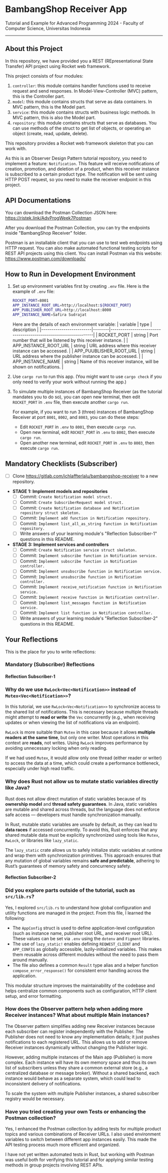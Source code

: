 # BambangShop Receiver App
Tutorial and Example for Advanced Programming 2024 - Faculty of Computer Science, Universitas Indonesia

---

## About this Project
In this repository, we have provided you a REST (REpresentational State Transfer) API project using Rocket web framework.

This project consists of four modules:
1.  `controller`: this module contains handler functions used to receive request and send responses.
    In Model-View-Controller (MVC) pattern, this is the Controller part.
2.  `model`: this module contains structs that serve as data containers.
    In MVC pattern, this is the Model part.
3.  `service`: this module contains structs with business logic methods.
    In MVC pattern, this is also the Model part.
4.  `repository`: this module contains structs that serve as databases.
    You can use methods of the struct to get list of objects, or operating an object (create, read, update, delete).

This repository provides a Rocket web framework skeleton that you can work with.

As this is an Observer Design Pattern tutorial repository, you need to implement a feature: `Notification`.
This feature will receive notifications of creation, promotion, and deletion of a product, when this receiver instance is subscribed to a certain product type.
The notification will be sent using HTTP POST request, so you need to make the receiver endpoint in this project.

## API Documentations

You can download the Postman Collection JSON here: https://ristek.link/AdvProgWeek7Postman

After you download the Postman Collection, you can try the endpoints inside "BambangShop Receiver" folder.

Postman is an installable client that you can use to test web endpoints using HTTP request.
You can also make automated functional testing scripts for REST API projects using this client.
You can install Postman via this website: https://www.postman.com/downloads/

## How to Run in Development Environment
1.  Set up environment variables first by creating `.env` file.
    Here is the example of `.env` file:
    ```bash
    ROCKET_PORT=8001
    APP_INSTANCE_ROOT_URL=http://localhost:${ROCKET_PORT}
    APP_PUBLISHER_ROOT_URL=http://localhost:8000
    APP_INSTANCE_NAME=Safira Sudrajat
    ```
    Here are the details of each environment variable:
    | variable                | type   | description                                                     |
    |-------------------------|--------|-----------------------------------------------------------------|
    | ROCKET_PORT             | string | Port number that will be listened by this receiver instance.    |
    | APP_INSTANCE_ROOT_URL   | string | URL address where this receiver instance can be accessed.       |
    | APP_PUUBLISHER_ROOT_URL | string | URL address where the publisher instance can be accessed.       |
    | APP_INSTANCE_NAME       | string | Name of this receiver instance, will be shown on notifications. |
2.  Use `cargo run` to run this app.
    (You might want to use `cargo check` if you only need to verify your work without running the app.)
3.  To simulate multiple instances of BambangShop Receiver (as the tutorial mandates you to do so),
    you can open new terminal, then edit `ROCKET_PORT` in `.env` file, then execute another `cargo run`.

    For example, if you want to run 3 (three) instances of BambangShop Receiver at port `8001`, `8002`, and `8003`, you can do these steps:
    -   Edit `ROCKET_PORT` in `.env` to `8001`, then execute `cargo run`.
    -   Open new terminal, edit `ROCKET_PORT` in `.env` to `8002`, then execute `cargo run`.
    -   Open another new terminal, edit `ROCKET_PORT` in `.env` to `8003`, then execute `cargo run`.

## Mandatory Checklists (Subscriber)
-   [ ] Clone https://gitlab.com/ichlaffterlalu/bambangshop-receiver to a new repository.
-   **STAGE 1: Implement models and repositories**
    -   [ ] Commit: `Create Notification model struct.`
    -   [ ] Commit: `Create SubscriberRequest model struct.`
    -   [ ] Commit: `Create Notification database and Notification repository struct skeleton.`
    -   [ ] Commit: `Implement add function in Notification repository.`
    -   [ ] Commit: `Implement list_all_as_string function in Notification repository.`
    -   [ ] Write answers of your learning module's "Reflection Subscriber-1" questions in this README.
-   **STAGE 3: Implement services and controllers**
    -   [ ] Commit: `Create Notification service struct skeleton.`
    -   [ ] Commit: `Implement subscribe function in Notification service.`
    -   [ ] Commit: `Implement subscribe function in Notification controller.`
    -   [ ] Commit: `Implement unsubscribe function in Notification service.`
    -   [ ] Commit: `Implement unsubscribe function in Notification controller.`
    -   [ ] Commit: `Implement receive_notification function in Notification service.`
    -   [ ] Commit: `Implement receive function in Notification controller.`
    -   [ ] Commit: `Implement list_messages function in Notification service.`
    -   [ ] Commit: `Implement list function in Notification controller.`
    -   [ ] Write answers of your learning module's "Reflection Subscriber-2" questions in this README.

## Your Reflections
This is the place for you to write reflections:

### Mandatory (Subscriber) Reflections

#### Reflection Subscriber-1

### Why do we use `RwLock<Vec<Notification>>` instead of `Mutex<Vec<Notification>>`?

In this tutorial, we use `RwLock<Vec<Notification>>` to synchronize access to the shared list of notifications. This is necessary because multiple threads might attempt to **read or write** the `Vec` concurrently (e.g., when receiving updates or when viewing the list of notifications via an endpoint).

`RwLock` is more suitable than `Mutex` in this case because it allows **multiple readers at the same time**, but only one writer. Most operations in this context are **reads**, not writes. Using `RwLock` improves performance by avoiding unnecessary locking when only reading.

If we had used `Mutex`, it would allow only one thread (either reader or writer) to access the data at a time, which could create a performance bottleneck, especially under high read traffic.

### Why does Rust not allow us to mutate static variables directly like Java?

Rust does not allow direct mutation of static variables because of its **ownership model** and **thread safety guarantees**. In Java, static variables are mutable and shared across threads, but the language does not enforce safe access — developers must handle synchronization manually.

In Rust, mutable static variables are unsafe by default, as they can lead to **data races** if accessed concurrently. To avoid this, Rust enforces that any shared mutable data must be explicitly synchronized using tools like `Mutex`, `RwLock`, or libraries like `lazy_static`.

The `lazy_static` crate allows us to safely initialize static variables at runtime and wrap them with synchronization primitives. This approach ensures that any mutation of global variables remains **safe and predictable**, adhering to Rust’s guarantees of memory safety and concurrency safety.


#### Reflection Subscriber-2

### Did you explore parts outside of the tutorial, such as `src/lib.rs`?

Yes, I explored `src/lib.rs` to understand how global configuration and utility functions are managed in the project. From this file, I learned the following:

- The `AppConfig` struct is used to define application-level configuration (such as instance name, publisher root URL, and receiver root URL). These values can be set via `.env` using the `dotenv` and `Figment` libraries.
- The use of `lazy_static!` enables defining `REQWEST_CLIENT` and `APP_CONFIG` as globally accessible, lazily-initialized variables. This makes them reusable across different modules without the need to pass them around manually.
- The file also defines a common `Result` type alias and a helper function `compose_error_response()` for consistent error handling across the application.

This modular structure improves the maintainability of the codebase and helps centralize common components such as configuration, HTTP client setup, and error formatting.

### How does the Observer pattern help when adding more Receiver instances? What about multiple Main instances?

The Observer pattern simplifies adding new Receiver instances because each subscriber can register independently with the Publisher. The Publisher does not need to know any implementation details; it just pushes notifications to each registered URL. This allows us to add or remove Receiver instances dynamically without changing the Publisher logic.

However, adding multiple instances of the Main app (Publisher) is more complex. Each instance will have its own memory space and thus its own list of subscribers unless they share a common external store (e.g., a centralized database or message broker). Without a shared backend, each instance would behave as a separate system, which could lead to inconsistent delivery of notifications.

To scale the system with multiple Publisher instances, a shared subscriber registry would be necessary.

### Have you tried creating your own Tests or enhancing the Postman collection?

Yes, I enhanced the Postman collection by adding tests for multiple product topics and various combinations of Receiver URLs. I also used environment variables to switch between different app instances easily. This made the API testing process much more efficient and organized.

I have not yet written automated tests in Rust, but working with Postman was useful both for verifying this tutorial and for applying similar testing methods in group projects involving REST APIs.
